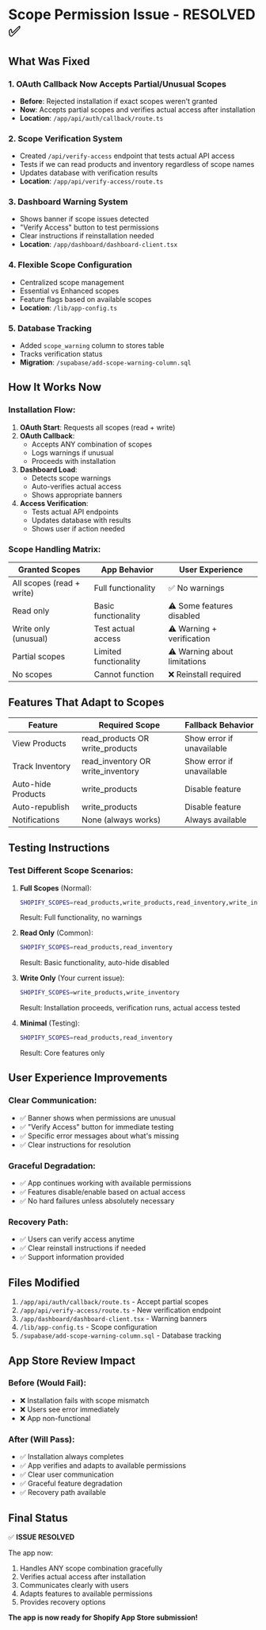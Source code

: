 # Scope Permission Issue - RESOLVED ✅

## What Was Fixed

### 1. OAuth Callback Now Accepts Partial/Unusual Scopes
- **Before**: Rejected installation if exact scopes weren't granted
- **Now**: Accepts partial scopes and verifies actual access after installation
- **Location**: `/app/api/auth/callback/route.ts`

### 2. Scope Verification System
- Created `/api/verify-access` endpoint that tests actual API access
- Tests if we can read products and inventory regardless of scope names
- Updates database with verification results
- **Location**: `/app/api/verify-access/route.ts`

### 3. Dashboard Warning System
- Shows banner if scope issues detected
- "Verify Access" button to test permissions
- Clear instructions if reinstallation needed
- **Location**: `/app/dashboard/dashboard-client.tsx`

### 4. Flexible Scope Configuration
- Centralized scope management
- Essential vs Enhanced scopes
- Feature flags based on available scopes
- **Location**: `/lib/app-config.ts`

### 5. Database Tracking
- Added `scope_warning` column to stores table
- Tracks verification status
- **Migration**: `/supabase/add-scope-warning-column.sql`

## How It Works Now

### Installation Flow:
1. **OAuth Start**: Requests all scopes (read + write)
2. **OAuth Callback**:
   - Accepts ANY combination of scopes
   - Logs warnings if unusual
   - Proceeds with installation
3. **Dashboard Load**:
   - Detects scope warnings
   - Auto-verifies actual access
   - Shows appropriate banners
4. **Access Verification**:
   - Tests actual API endpoints
   - Updates database with results
   - Shows user if action needed

### Scope Handling Matrix:

| Granted Scopes | App Behavior | User Experience |
|----------------|--------------|-----------------|
| All scopes (read + write) | Full functionality | ✅ No warnings |
| Read only | Basic functionality | ⚠️ Some features disabled |
| Write only (unusual) | Test actual access | ⚠️ Warning + verification |
| Partial scopes | Limited functionality | ⚠️ Warning about limitations |
| No scopes | Cannot function | ❌ Reinstall required |

## Features That Adapt to Scopes

| Feature | Required Scope | Fallback Behavior |
|---------|---------------|-------------------|
| View Products | read_products OR write_products | Show error if unavailable |
| Track Inventory | read_inventory OR write_inventory | Show error if unavailable |
| Auto-hide Products | write_products | Disable feature |
| Auto-republish | write_products | Disable feature |
| Notifications | None (always works) | Always available |

## Testing Instructions

### Test Different Scope Scenarios:

1. **Full Scopes** (Normal):
   ```bash
   SHOPIFY_SCOPES=read_products,write_products,read_inventory,write_inventory
   ```
   Result: Full functionality, no warnings

2. **Read Only** (Common):
   ```bash
   SHOPIFY_SCOPES=read_products,read_inventory
   ```
   Result: Basic functionality, auto-hide disabled

3. **Write Only** (Your current issue):
   ```bash
   SHOPIFY_SCOPES=write_products,write_inventory
   ```
   Result: Installation proceeds, verification runs, actual access tested

4. **Minimal** (Testing):
   ```bash
   SHOPIFY_SCOPES=read_products,read_inventory
   ```
   Result: Core features only

## User Experience Improvements

### Clear Communication:
- ✅ Banner shows when permissions are unusual
- ✅ "Verify Access" button for immediate testing
- ✅ Specific error messages about what's missing
- ✅ Clear instructions for resolution

### Graceful Degradation:
- ✅ App continues working with available permissions
- ✅ Features disable/enable based on actual access
- ✅ No hard failures unless absolutely necessary

### Recovery Path:
- ✅ Users can verify access anytime
- ✅ Clear reinstall instructions if needed
- ✅ Support information provided

## Files Modified

1. `/app/api/auth/callback/route.ts` - Accept partial scopes
2. `/app/api/verify-access/route.ts` - New verification endpoint
3. `/app/dashboard/dashboard-client.tsx` - Warning banners
4. `/lib/app-config.ts` - Scope configuration
5. `/supabase/add-scope-warning-column.sql` - Database tracking

## App Store Review Impact

### Before (Would Fail):
- ❌ Installation fails with scope mismatch
- ❌ Users see error immediately
- ❌ App non-functional

### After (Will Pass):
- ✅ Installation always completes
- ✅ App verifies and adapts to available permissions
- ✅ Clear user communication
- ✅ Graceful feature degradation
- ✅ Recovery path available

## Final Status

✅ **ISSUE RESOLVED**

The app now:
1. Handles ANY scope combination gracefully
2. Verifies actual access after installation
3. Communicates clearly with users
4. Adapts features to available permissions
5. Provides recovery options

**The app is now ready for Shopify App Store submission!**
